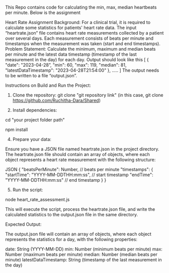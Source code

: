 This Repo contains code for calculating the min, max, median heartbeats per minute. Below is the assignment

Heart Rate Assignment
Background:
For a clinical trial, it is required to calculate some statistics for patients' heart rate data. The input “heartrate.json” file
contains heart rate measurements collected by a patient over several days. Each measurement consists of beats per minute
and timestamps when the measurement was taken (start and end timestamps).
Problem Statement:
Calculate the minimum, maximum and median beats per minute and the latest data timestamp (timestamp of the last
measurement in the day) for each day. Output should look like this
[
{
"date": "2023-04-28”,
"min": 60,
"max": 119,
"median": 81,
"latestDataTimestamp": "2023-04-28T21:54:00"
},
…..
]
The output needs to be written to a file “output.json”.

Instructions on Build and Run the Project: 

1. Clone the repository:
     git clone "git repository link" (in this case, git clone  https://github.com/Ruchitha-Dara/Shared)

2. Install dependencies:
   
cd "your project folder path"

npm install

4. Prepare your data:

Ensure you have a JSON file named heartrate.json in the project directory.
The heartrate.json file should contain an array of objects, where each object represents a heart rate measurement with the following structure:

JSON
{
    "beatsPerMinute": Number, // beats per minute
    "timestamps": {
        "startTime": "YYYY-MM-DDTHH:mm:ss", // start timestamp
        "endTime": "YYYY-MM-DDTHH:mm:ss" // end timestamp
    }
}

5. Run the script:

node heart_rate_assessment.js

This will execute the script, process the heartrate.json file, and write the calculated statistics to the output.json file in the same directory.

Expected Output:

The output.json file will contain an array of objects, where each object represents the statistics for a day, with the following properties:

date: String (YYYY-MM-DD)
min: Number (minimum beats per minute)
max: Number (maximum beats per minute)
median: Number (median beats per minute)
latestDataTimestamp: String (timestamp of the last measurement in the day)
